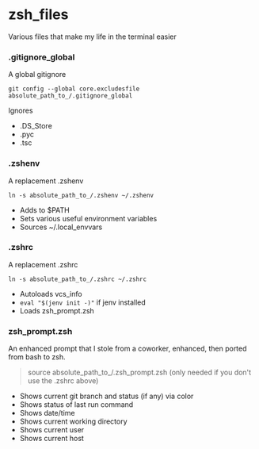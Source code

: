# zsh_files
Various files that make my life in the terminal easier

### .gitignore_global
A global gitignore

`git config --global core.excludesfile absolute_path_to_/.gitignore_global`

Ignores
* .DS_Store
* .pyc
* .tsc

### .zshenv
A replacement .zshenv

`ln -s absolute_path_to_/.zshenv ~/.zshenv`

* Adds to $PATH
* Sets various useful environment variables
* Sources ~/.local_envvars

### .zshrc
A replacement .zshrc

`ln -s absolute_path_to_/.zshrc ~/.zshrc`

* Autoloads vcs_info
* `eval "$(jenv init -)"` if jenv installed
* Loads zsh_prompt.zsh

### zsh_prompt.zsh
An enhanced prompt that I stole from a coworker, enhanced, then ported from bash to zsh.
> source absolute_path_to_/.zsh_prompt.zsh (only needed if you don't use the .zshrc above)
* Shows current git branch and status (if any) via color
* Shows status of last run command
* Shows date/time
* Shows current working directory
* Shows current user
* Shows current host
